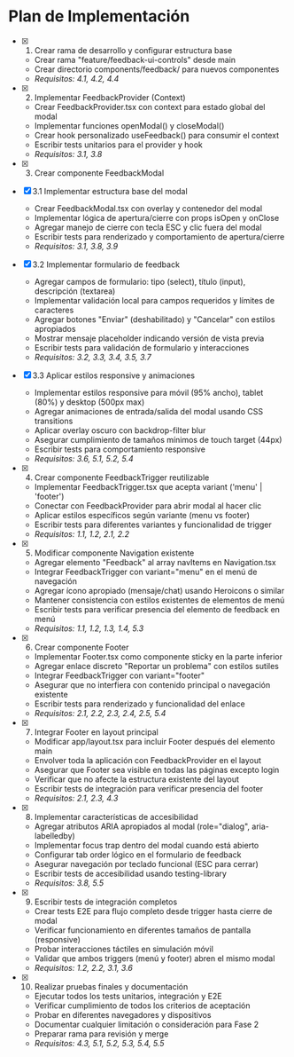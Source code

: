 # Plan de Implementación

- [x] 1. Crear rama de desarrollo y configurar estructura base
  - Crear rama "feature/feedback-ui-controls" desde main
  - Crear directorio components/feedback/ para nuevos componentes
  - _Requisitos: 4.1, 4.2, 4.4_

- [x] 2. Implementar FeedbackProvider (Context)
  - Crear FeedbackProvider.tsx con context para estado global del modal
  - Implementar funciones openModal() y closeModal()
  - Crear hook personalizado useFeedback() para consumir el context
  - Escribir tests unitarios para el provider y hook
  - _Requisitos: 3.1, 3.8_

- [x] 3. Crear componente FeedbackModal
- [x] 3.1 Implementar estructura base del modal
  - Crear FeedbackModal.tsx con overlay y contenedor del modal
  - Implementar lógica de apertura/cierre con props isOpen y onClose
  - Agregar manejo de cierre con tecla ESC y clic fuera del modal
  - Escribir tests para renderizado y comportamiento de apertura/cierre
  - _Requisitos: 3.1, 3.8, 3.9_

- [x] 3.2 Implementar formulario de feedback
  - Agregar campos de formulario: tipo (select), título (input), descripción (textarea)
  - Implementar validación local para campos requeridos y límites de caracteres
  - Agregar botones "Enviar" (deshabilitado) y "Cancelar" con estilos apropiados
  - Mostrar mensaje placeholder indicando versión de vista previa
  - Escribir tests para validación de formulario y interacciones
  - _Requisitos: 3.2, 3.3, 3.4, 3.5, 3.7_

- [x] 3.3 Aplicar estilos responsive y animaciones
  - Implementar estilos responsive para móvil (95% ancho), tablet (80%) y desktop (500px max)
  - Agregar animaciones de entrada/salida del modal usando CSS transitions
  - Aplicar overlay oscuro con backdrop-filter blur
  - Asegurar cumplimiento de tamaños mínimos de touch target (44px)
  - Escribir tests para comportamiento responsive
  - _Requisitos: 3.6, 5.1, 5.2, 5.4_

- [x] 4. Crear componente FeedbackTrigger reutilizable
  - Implementar FeedbackTrigger.tsx que acepta variant ('menu' | 'footer')
  - Conectar con FeedbackProvider para abrir modal al hacer clic
  - Aplicar estilos específicos según variante (menu vs footer)
  - Escribir tests para diferentes variantes y funcionalidad de trigger
  - _Requisitos: 1.1, 1.2, 2.1, 2.2_

- [x] 5. Modificar componente Navigation existente
  - Agregar elemento "Feedback" al array navItems en Navigation.tsx
  - Integrar FeedbackTrigger con variant="menu" en el menú de navegación
  - Agregar ícono apropiado (mensaje/chat) usando Heroicons o similar
  - Mantener consistencia con estilos existentes de elementos de menú
  - Escribir tests para verificar presencia del elemento de feedback en menú
  - _Requisitos: 1.1, 1.2, 1.3, 1.4, 5.3_

- [x] 6. Crear componente Footer
  - Implementar Footer.tsx como componente sticky en la parte inferior
  - Agregar enlace discreto "Reportar un problema" con estilos sutiles
  - Integrar FeedbackTrigger con variant="footer"
  - Asegurar que no interfiera con contenido principal o navegación existente
  - Escribir tests para renderizado y funcionalidad del enlace
  - _Requisitos: 2.1, 2.2, 2.3, 2.4, 2.5, 5.4_

- [x] 7. Integrar Footer en layout principal
  - Modificar app/layout.tsx para incluir Footer después del elemento main
  - Envolver toda la aplicación con FeedbackProvider en el layout
  - Asegurar que Footer sea visible en todas las páginas excepto login
  - Verificar que no afecte la estructura existente del layout
  - Escribir tests de integración para verificar presencia del footer
  - _Requisitos: 2.1, 2.3, 4.3_

- [x] 8. Implementar características de accesibilidad
  - Agregar atributos ARIA apropiados al modal (role="dialog", aria-labelledby)
  - Implementar focus trap dentro del modal cuando está abierto
  - Configurar tab order lógico en el formulario de feedback
  - Asegurar navegación por teclado funcional (ESC para cerrar)
  - Escribir tests de accesibilidad usando testing-library
  - _Requisitos: 3.8, 5.5_

- [x] 9. Escribir tests de integración completos
  - Crear tests E2E para flujo completo desde trigger hasta cierre de modal
  - Verificar funcionamiento en diferentes tamaños de pantalla (responsive)
  - Probar interacciones táctiles en simulación móvil
  - Validar que ambos triggers (menú y footer) abren el mismo modal
  - _Requisitos: 1.2, 2.2, 3.1, 3.6_

- [x] 10. Realizar pruebas finales y documentación
  - Ejecutar todos los tests unitarios, integración y E2E
  - Verificar cumplimiento de todos los criterios de aceptación
  - Probar en diferentes navegadores y dispositivos
  - Documentar cualquier limitación o consideración para Fase 2
  - Preparar rama para revisión y merge
  - _Requisitos: 4.3, 5.1, 5.2, 5.3, 5.4, 5.5_